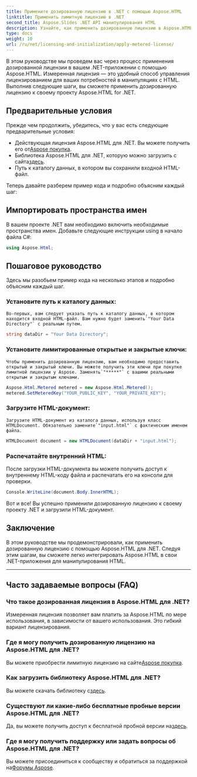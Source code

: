 ```yaml
---
title: Примените дозированную лицензию в .NET с помощью Aspose.HTML
linktitle: Применить лимитную лицензию в .NET
second_title: Aspose.Slides .NET API манипулирования HTML
description: Узнайте, как применить дозированную лицензию в Aspose.HTML для .NET. Эффективно управляйте своими потребностями в манипуляциях с HTML. Начать сейчас!
type: docs
weight: 10
url: /ru/net/licensing-and-initialization/apply-metered-license/
---
```

В этом руководстве мы проведем вас через процесс применения дозированной лицензии в вашем .NET-приложении с помощью Aspose.HTML. Измеренная лицензия — это удобный способ управления лицензированием для ваших потребностей в манипуляциях с HTML. Выполнив следующие шаги, вы сможете применить дозированную лицензию к своему проекту Aspose.HTML for .NET.

## Предварительные условия

Прежде чем продолжить, убедитесь, что у вас есть следующие предварительные условия:

-  Действующая лицензия Aspose.HTML для .NET. Вы можете получить его от[Aspose покупка](https://purchase.aspose.com/buy).
-  Библиотека Aspose.HTML для .NET, которую можно загрузить с сайта[здесь](https://releases.aspose.com/html/net/).
- Путь к каталогу данных, в котором вы сохранили входной HTML-файл.

Теперь давайте разберем пример кода и подробно объясним каждый шаг:

## Импортировать пространства имен

В вашем проекте .NET вам необходимо включить необходимые пространства имен. Добавьте следующие инструкции using в начало файла C#:

```csharp
using Aspose.Html;
```

## Пошаговое руководство

Здесь мы разобьем пример кода на несколько этапов и подробно объясним каждый шаг.

### Установите путь к каталогу данных:

    Во-первых, вам следует указать путь к каталогу данных, в котором находится входной HTML-файл. Вам нужно будет заменить`"Your Data Directory"` с реальным путем.

   ```csharp
   string dataDir = "Your Data Directory";
   ```

### Установите лимитированные открытые и закрытые ключи:

    Чтобы применить дозированную лицензию, вам необходимо предоставить открытый и закрытый ключи. Вы можете получить эти ключи при покупке лимитной лицензии у Aspose. Заменять`"*****"` с вашими реальными открытым и закрытым ключами.

   ```csharp
   Aspose.Html.Metered metered = new Aspose.Html.Metered();
   metered.SetMeteredKey("YOUR_PUBLIC_KEY", "YOUR_PRIVATE_KEY");
   ```

### Загрузите HTML-документ:

    Загрузите HTML-документ из каталога данных, используя класс HTMLDocument. Обязательно замените`"input.html"` с фактическим именем файла.

   ```csharp
   HTMLDocument document = new HTMLDocument(dataDir + "input.html");
   ```

### Распечатайте внутренний HTML:

   После загрузки HTML-документа вы можете получить доступ к внутреннему HTML-коду файла и распечатать его на консоли для проверки.

   ```csharp
   Console.WriteLine(document.Body.InnerHTML);
   ```

Вот и все! Вы успешно применили дозированную лицензию к своему проекту .NET и загрузили HTML-документ.

## Заключение

В этом руководстве мы продемонстрировали, как применить дозированную лицензию с помощью Aspose.HTML для .NET. Следуя этим шагам, вы сможете легко интегрировать Aspose.HTML в свои .NET-приложения для манипулирования HTML.

---

## Часто задаваемые вопросы (FAQ)

### Что такое дозированная лицензия в Aspose.HTML для .NET?
Измеренная лицензия позволяет вам платить за Aspose.HTML по мере использования, в зависимости от вашего использования. Это гибкий вариант лицензирования.

### Где я могу получить дозированную лицензию на Aspose.HTML для .NET?
 Вы можете приобрести лимитную лицензию на сайте[Aspose покупка](https://purchase.aspose.com/buy).

### Как загрузить библиотеку Aspose.HTML для .NET?
 Вы можете скачать библиотеку с[здесь](https://releases.aspose.com/html/net/).

### Существуют ли какие-либо бесплатные пробные версии Aspose.HTML для .NET?
Да, вы можете получить доступ к бесплатной пробной версии на[здесь](https://releases.aspose.com/).

### Где я могу получить поддержку или задать вопросы об Aspose.HTML для .NET?
 Вы можете присоединиться к сообществу и обратиться за поддержкой на[Форумы Aspose](https://forum.aspose.com/).